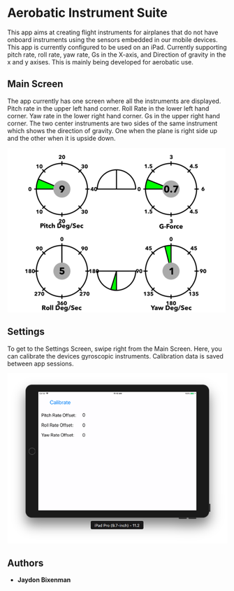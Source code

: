 # Aerobatic Instrument Suite

This app aims at creating flight instruments for airplanes that do not have onboard instruments using the sensors embedded in our mobile devices.  This app is currently configured to be used on an iPad.  Currently supporting pitch rate, roll rate, yaw rate, Gs in the X-axis, and Direction of gravity in the x and y axises.  This is mainly being developed for aerobatic use.  

## Main Screen

The app currently has one screen where all the instruments are displayed.  Pitch rate in the upper left hand corner.  Roll Rate in the lower left hand corner.  Yaw rate in the lower right hand corner. Gs in the upper right hand corner.  The two center instruments are two sides of the same instrument which shows the direction of gravity.  One when the plane is right side up and the other when it is upside down.  


![alt text][ScreenShot]

## Settings

To get to the Settings Screen, swipe right from the Main Screen.  Here, you can calibrate the devices gyroscopic instruments.  Calibration data is saved between app sessions.

![alt text][Settings]

## Authors

* **Jaydon Bixenman**

[ScreenShot]: https://github.com/thejbix/Aerobatic-Sensors/raw/master/Pictures/AerobaticInstruments.PNG "Screen Shot"
[Settings]: https://github.com/thejbix/Aerobatic-Sensors/raw/master/Pictures/settings.png "Settings"
